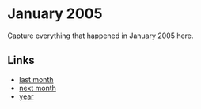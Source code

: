 # January 2005

Capture everything that happened in January 2005 here.

## Links
- [last month](calendar/months/2004-12.md)
- [next month](calendar/months/2005-02.md)
- [year](calendar/years/2005.md)
